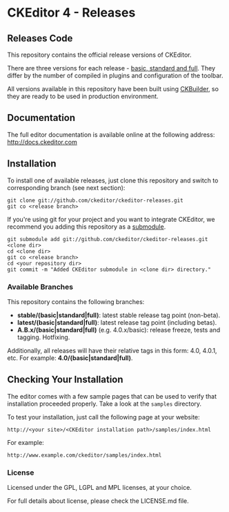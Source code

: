 CKEditor 4 - Releases
=====================

## Releases Code

This repository contains the official release versions of CKEditor.

There are three versions for each release - [basic, standard and full](http://ckeditor.com/demo#toolbar).
They differ by the number of compiled in plugins and configuration of the toolbar.

All versions available in this repository have been built using
[CKBuilder](http://ckeditor.com/builder), so they are ready
to be used in production environment.

## Documentation

The full editor documentation is available online at the following address:
http://docs.ckeditor.com

## Installation

To install one of available releases, just clone this repository and
switch to corresponding branch (see next section):

	git clone git://github.com/ckeditor/ckeditor-releases.git
	git co <release branch>

If you're using git for your project and you want to integrate CKEditor,
we recommend you adding this repository as a
[submodule](http://git-scm.com/book/en/Git-Tools-Submodules).

	git submodule add git://github.com/ckeditor/ckeditor-releases.git <clone dir>
	cd <clone dir>
	git co <release branch>
	cd <your repository dir>
	git commit -m "Added CKEditor submodule in <clone dir> directory."

### Available Branches

This repository contains the following branches:

  - **stable/(basic|standard|full)**: latest stable release tag point (non-beta).
  - **latest/(basic|standard|full)**: latest release tag point (including betas).
  - **A.B.x/(basic|standard|full)** (e.g. 4.0.x/basic): release freeze, tests and tagging. Hotfixing.

Additionally, all releases will have their relative tags in this form: 4.0, 4.0.1, etc.
For example: **4.0/(basic|standard|full)**.

## Checking Your Installation

The editor comes with a few sample pages that can be used to verify that
installation proceeded properly. Take a look at the `samples` directory.

To test your installation, just call the following page at your website:

	http://<your site>/<CKEditor installation path>/samples/index.html

For example:

	http://www.example.com/ckeditor/samples/index.html

### License

Licensed under the GPL, LGPL and MPL licenses, at your choice.

For full details about license, please check the LICENSE.md file.
